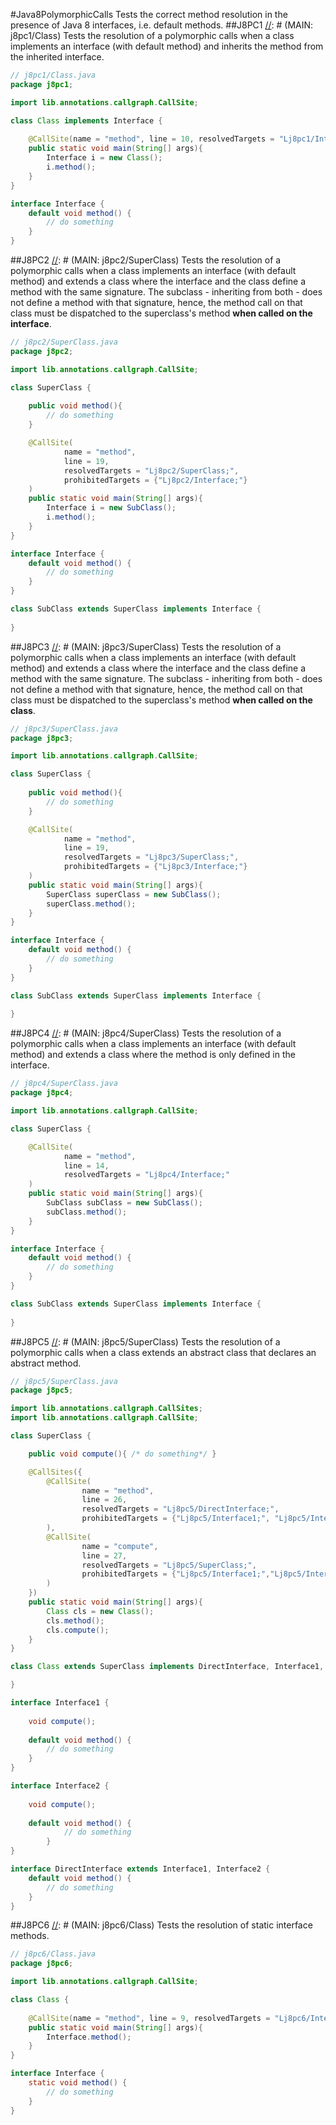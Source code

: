 #Java8PolymorphicCalls
Tests the correct method resolution in the presence of Java 8
interfaces, i.e. default methods.
##J8PC1
[//]: # (MAIN: j8pc1/Class)
Tests the resolution of a polymorphic calls when a class implements an interface (with default method) and 
inherits the method from the inherited interface.

```java
// j8pc1/Class.java
package j8pc1;

import lib.annotations.callgraph.CallSite;

class Class implements Interface {
    
    @CallSite(name = "method", line = 10, resolvedTargets = "Lj8pc1/Interface;")
    public static void main(String[] args){ 
        Interface i = new Class();
        i.method();
    }
}

interface Interface { 
    default void method() {
        // do something
    }
}
```
[//]: # (END)

##J8PC2
[//]: # (MAIN: j8pc2/SuperClass)
Tests the resolution of a polymorphic calls when a class implements an interface (with default method) and extends a class
where the interface and the class define a method with the same signature. The subclass - inheriting from both - does not
define a method with that signature, hence, the method call on that class must be dispatched to the superclass's method **when
called on the interface**. 

```java
// j8pc2/SuperClass.java
package j8pc2;

import lib.annotations.callgraph.CallSite;

class SuperClass {
    
    public void method(){
        // do something
    }

    @CallSite(
            name = "method",
            line = 19,
            resolvedTargets = "Lj8pc2/SuperClass;",
            prohibitedTargets = {"Lj8pc2/Interface;"}
    )
    public static void main(String[] args){ 
        Interface i = new SubClass();
        i.method();
    }
}

interface Interface { 
    default void method() {
        // do something
    }
}

class SubClass extends SuperClass implements Interface {
    
}
```
[//]: # (END)

##J8PC3
[//]: # (MAIN: j8pc3/SuperClass)
Tests the resolution of a polymorphic calls when a class implements an interface (with default method) and extends a class
where the interface and the class define a method with the same signature. The subclass - inheriting from both - does not
define a method with that signature, hence, the method call on that class must be dispatched to the superclass's method **when
called on the class**. 

```java
// j8pc3/SuperClass.java
package j8pc3;

import lib.annotations.callgraph.CallSite;

class SuperClass {
    
    public void method(){
        // do something
    }

    @CallSite(
            name = "method",
            line = 19,
            resolvedTargets = "Lj8pc3/SuperClass;",
            prohibitedTargets = {"Lj8pc3/Interface;"}
    )
    public static void main(String[] args){ 
        SuperClass superClass = new SubClass();
        superClass.method();
    }
}

interface Interface { 
    default void method() {
        // do something
    }
}

class SubClass extends SuperClass implements Interface {
    
}
```
[//]: # (END)

##J8PC4
[//]: # (MAIN: j8pc4/SuperClass)
Tests the resolution of a polymorphic calls when a class implements an interface (with default method) and extends a class
where the method is only defined in the interface.

```java
// j8pc4/SuperClass.java
package j8pc4;

import lib.annotations.callgraph.CallSite;

class SuperClass {

    @CallSite(
            name = "method",
            line = 14,
            resolvedTargets = "Lj8pc4/Interface;"
    )
    public static void main(String[] args){ 
        SubClass subClass = new SubClass();
        subClass.method();
    }
}

interface Interface { 
    default void method() {
        // do something
    }
}

class SubClass extends SuperClass implements Interface {
    
}
```
[//]: # (END)

##J8PC5
[//]: # (MAIN: j8pc5/SuperClass)
Tests the resolution of a polymorphic calls when a class extends an abstract class that declares an abstract method.

```java
// j8pc5/SuperClass.java
package j8pc5;

import lib.annotations.callgraph.CallSites;
import lib.annotations.callgraph.CallSite;

class SuperClass {

    public void compute(){ /* do something*/ }

    @CallSites({
        @CallSite(
                name = "method",
                line = 26,
                resolvedTargets = "Lj8pc5/DirectInterface;",
                prohibitedTargets = {"Lj8pc5/Interface1;", "Lj8pc5/Interface2;"}
        ),
        @CallSite(
                name = "compute",
                line = 27,
                resolvedTargets = "Lj8pc5/SuperClass;",
                prohibitedTargets = {"Lj8pc5/Interface1;","Lj8pc5/Interface2;"}
        )
    })
    public static void main(String[] args){ 
        Class cls = new Class();
        cls.method();
        cls.compute();
    }
}

class Class extends SuperClass implements DirectInterface, Interface1, Interface2 {

}

interface Interface1 {
    
    void compute();
    
    default void method() {
        // do something
    }
}

interface Interface2 {
    
    void compute();
    
    default void method() {
            // do something
        }
}

interface DirectInterface extends Interface1, Interface2 { 
    default void method() {
        // do something
    }
}
```
[//]: # (END)

##J8PC6
[//]: # (MAIN: j8pc6/Class)
Tests the resolution of static interface methods.

```java
// j8pc6/Class.java
package j8pc6;

import lib.annotations.callgraph.CallSite;

class Class {
    
    @CallSite(name = "method", line = 9, resolvedTargets = "Lj8pc6/Interface;")
    public static void main(String[] args){ 
        Interface.method();
    }
}

interface Interface { 
    static void method() {
        // do something
    }
}
```
[//]: # (END)